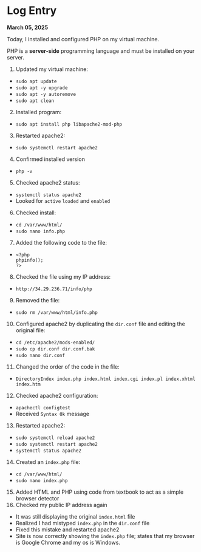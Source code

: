 # Log Entry

**March 05, 2025**

Today, I installed and configured PHP on my virtual machine. 

PHP is a **server-side** programming language and must be installed on your server.

1. Updated my virtual machine:
  * `sudo apt update`
  * `sudo apt -y upgrade`
  * `sudo apt -y autoremove`
  * `sudo apt clean`
2. Installed program:
  * `sudo apt install php libapache2-mod-php`
3. Restarted apache2:
  * `sudo systemctl restart apache2`
4. Confirmed installed version
  * `php -v`
5. Checked apache2 status:
  * `systemctl status apache2`
  * Looked for `active` `loaded` and `enabled`
6. Checked install:
  * `cd /var/www/html/`
  * `sudo nano info.php`
7. Added the following code to the file:
  * ```
    <?php
    phpinfo();
    ?>
    ```
8. Checked the file using my IP address:
  * `http://34.29.236.71/info/php`
9. Removed the file:
  * `sudo rm /var/www/html/info.php`
10. Configured apache2 by duplicating the `dir.conf` file and editing the original file:
  * `cd /etc/apache2/mods-enabled/`
  * `sudo cp dir.conf dir.conf.bak`
  * `sudo nano dir.conf`
11. Changed the order of the code in the file:
  * `DirectoryIndex index.php index.html index.cgi index.pl index.xhtml index.htm`
12. Checked apache2 configuration:
  * `apachectl configtest`
  * Received `Syntax Ok` message
13. Restarted apache2:
  * `sudo systemctl reload apache2`
  * `sudo systemctl restart apache2`
  * `systemctl status apache2`
14. Created an `index.php` file:
  * `cd /var/www/html/`
  * `sudo nano index.php`
15. Added HTML and PHP using code from textbook to act as a simple browser detector
16. Checked my public IP address again
  * It was still displaying the original `index.html` file
  * Realized I had mistyped `index.php` in the `dir.conf` file
  * Fixed this mistake and restarted apache2
  * Site is now correctly showing the `index.php` file; states that my browser is Google Chrome and my os is Windows.
